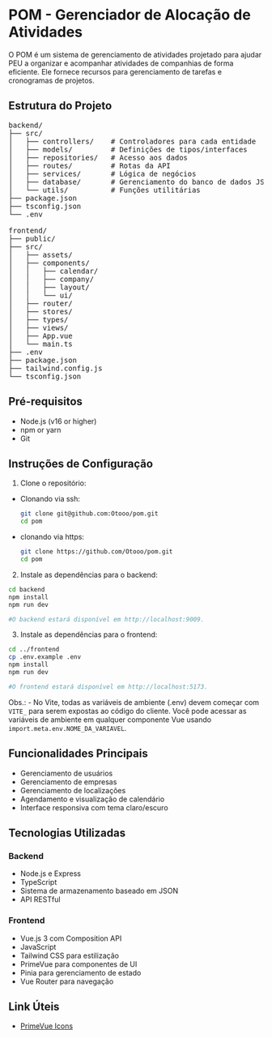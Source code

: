 # POM - Gerenciador de Alocação de Atividades

O POM é um sistema de gerenciamento de atividades projetado para ajudar PEU a organizar e acompanhar atividades de companhias de forma eficiente. Ele fornece recursos para gerenciamento de tarefas e cronogramas de projetos.

## Estrutura do Projeto
<pre>
backend/  
├── src/  
│   ├── controllers/    # Controladores para cada entidade  
│   ├── models/         # Definições de tipos/interfaces  
│   ├── repositories/   # Acesso aos dados  
│   ├── routes/         # Rotas da API  
│   ├── services/       # Lógica de negócios  
│   ├── database/       # Gerenciamento do banco de dados JSON  
│   └── utils/          # Funções utilitárias  
├── package.json  
├── tsconfig.json  
└── .env  
  
frontend/  
├── public/  
├── src/  
│   ├── assets/  
│   ├── components/  
│   │   ├── calendar/  
│   │   ├── company/  
│   │   ├── layout/  
│   │   └── ui/  
│   ├── router/  
│   ├── stores/  
│   ├── types/  
│   ├── views/  
│   ├── App.vue  
│   └── main.ts  
├── .env  
├── package.json  
├── tailwind.config.js  
└── tsconfig.json
</pre>  
  
## Pré-requisitos
- Node.js (v16 or higher)
- npm or yarn
- Git

## Instruções de Configuração

1. Clone o repositório:  
  - Clonando via ssh:
    ```bash
    git clone git@github.com:Otooo/pom.git
    cd pom
    ```
  - clonando via https:
    ```bash
    git clone https://github.com/Otooo/pom.git
    cd pom
    ```

2. Instale as dependências para o backend:
  ```bash
  cd backend
  npm install
  npm run dev
  
  #O backend estará disponível em http://localhost:9009.
  ```

3. Instale as dependências para o frontend:
  ```bash
  cd ../frontend
  cp .env.example .env
  npm install
  npm run dev
  
  #O frontend estará disponível em http://localhost:5173.
  ``` 
  Obs.: - No Vite, todas as variáveis de ambiente (.env) devem começar com `VITE_` para serem expostas ao código do cliente. Você pode acessar as variáveis de ambiente em qualquer componente Vue usando `import.meta.env.NOME_DA_VARIAVEL`.

## Funcionalidades Principais
- Gerenciamento de usuários
- Gerenciamento de empresas
- Gerenciamento de localizações
- Agendamento e visualização de calendário
- Interface responsiva com tema claro/escuro
## Tecnologias Utilizadas

### Backend
- Node.js e Express
- TypeScript
- Sistema de armazenamento baseado em JSON
- API RESTful

### Frontend
- Vue.js 3 com Composition API
- JavaScript
- Tailwind CSS para estilização
- PrimeVue para componentes de UI
- Pinia para gerenciamento de estado
- Vue Router para navegação

## Link Úteis
- [PrimeVue Icons](https://primevue.org/icons/)
